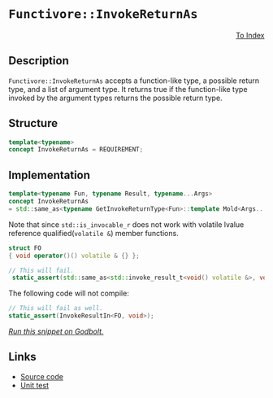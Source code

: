 <!-- Copyright 2024 Feng Mofan
SPDX-License-Identifier: Apache-2.0 -->

# `Functivore::InvokeReturnAs`

<p style='text-align: right;'><a href="../../concepts.md#functivore-invoke-return-as">To Index</a></p>

## Description

`Functivore::InvokeReturnAs` accepts a function-like type, a possible return type, and a list of argument type.
It returns true if the function-like type invoked by the argument types returns the possible return type.

## Structure

```C++
template<typename>
concept InvokeReturnAs = REQUIREMENT;
```

## Implementation

```C++
template<typename Fun, typename Result, typename...Args>
concept InvokeReturnAs
= std::same_as<typename GetInvokeReturnType<Fun>::template Mold<Args...>, Result>;
```

Note that since `std::is_invocable_r` does not work with volatile lvalue reference qualified(`volatile &`) member functions.

```C++
struct FO
{ void operator()() volatile & {} };

// This will fail.
 static_assert(std::same_as<std::invoke_result_t<void() volatile &>, void>);
```

The following code will not compile:

```C++
// This will fail as well.
static_assert(InvokeResultIn<FO, void>);
```

[*Run this snippet on Godbolt.*](https://godbolt.org/#z:OYLghAFBqd5QCxAYwPYBMCmBRdBLAF1QCcAaPECAMzwBtMA7AQwFtMQByARg9KtQYEAysib0QXACx8BBAKoBnTAAUAHpwAMvAFYTStJg1DIApACYAQuYukl9ZATwDKjdAGFUtAK4sGIMwDspK4AMngMmAByPgBGmMQgAGzSAA6oCoRODB7evv5BaRmOAmER0SxxCcm2mPbFDEIETMQEOT5%2BgTV1WY3NBKVRsfFJ0gpNLW15nWN9A%2BWVIwCUtqhexMjsHAD0AFR7OwDUACKYKa6MyHiYCgf7O1smGgCCu3dv7%2B8Pz49P5gDM4WQ3iwBxMfzcaAYGxSBAUYOwP3%2BgOBmFB4IIAE8zgB9AjEJiEOF/BHfZ6vPYHJ7MWgYgBe8Vu%2By%2BTwImBYKQMrLRbkxZ2YbHhPzGxC8Dkp1Lp8WUxFQRF5qJMASsASOYKspJZbI5TC5YJ5WMYrFRACVMARSAd5fzMAA6O1PYjAIkkp7C0UEcViSXEaWy2UGvWmggQB1Ou02xaC75Kn4HOMHLwZIwHABuzTwTHwyFxBuxGWAzAIawVfyOByDIcdCnDkb%2B6t%2BKrViOerPZnJL%2Br5RvLZotVqN4dDzqFePdnpp9J9MrlAfBFaHNdTnh1dAVZkSUYb9fjCaTwFT6czeGz8rzeALOuLaLL86rNab0dVdebmrbOswev7bAOADEGJu3TFKkvUnEADhSLwYloY9x29X0ZzOPU/3hUEY0bZ8NVbbVWU/A1rV/f9iRHEUgIlSckIYHZNzAiCoJg4CJylad/UQ8FkOJVDlSfesfiw9tcK7b8AFk2T/Ps8O7RoSKLYgPyI55AI9BjvT1ESWD/A4pPdYsQBAKj5KeGjIOg5BYMneCWLktw1PY7BOMVbiXz498BMNb8fwAeU3WSAEcvDwWSbl8/zAvs9dPN01AznxIhiAgWsuOIsdlPItivIMoy6NMlL4j1LAgXlCBzESCKQCi%2BIdRIeLazsxVEow34yTuA4ABUsWPMQAHEzQANUPLM2rOIRz0LK87mZZycPRCT3MIl1FNa9rRFobqCD64gMwGg1hovGSP2jCxd3Cfd5WvMzcrYubdLTDajxPXN81G2Sm3Qnimv2A5VvWzbj0GzAdqe1Fxt4rV%2BOmwTbXtKtN0TY7Pt6/rfu2kbL1ks7Bo6laEdurahpRva9QXO14V0%2BUH0al5mtWgBJBgU1QABrTAgzWBg/sZPYJtBlzwbc1FbKSsUabpxnmbNVm/sRGNnh3SarK/SGbSHTcd1h5MhM8dAzrGdBdPCemmexQKvFoAhcT1L7EeQP6AdRqzbItImbUFBqHPJkG3ymzs%2BYI7zMD8gLrgOHW9YUbEgSYBQw5TCiANHIWzVpg2xZktnZzcAWDtjeM5dc61B2hgzVb3A4NdoLWwTLEOQH10WjeuE2zYICjHbvYmiNd16X3JD5e8%2BH4e4Oam2zZRgmnqDn7gHvuZ7eZkPew%2BWZv5rwGHEiGewURv175gunU3SFoQ9JPRdNLfTdpxFS2DghdZABQjWxSO8%2B7YXk5Z4g09YjPV5JkA5dLprQmbdnbEgtGfRuLs3qU1nkyaeH0WrXFhJPZkPdZ7zwUvHD0nkpaHXpngLW5UYpVUWPFJcnJVygnXPZFUqFHIai2FsVqCA8A3AAO50FoAcKgBJaDOxljMRw2ZI5KBaBAauD82BPyJG4autdDbG1NubcE%2BD0BkPphQ%2BgVCNxgKXAQ%2BECUB5MJaiw9hnDuG8IOJHA4bDah8JHCuYRUd4jBhPkzCBF9CIZw8haVRBi1QcGWLQTgABWXgfgOBaFIKgTgbhrDWGDqsdYa4/g8FIAQTQgTlgMxAJIAAHDaP4ABOIpAQ/h5LKWYPJITJB/GkMEjgkheAsAkBoDQpAIlRJiRwXgCgQDtIyZEwJpA4CwBgIgMqXgCAQXNBQCAaB2SrmIJEI0nBVB5MSAAWmSAcYAyBTJSBtGYXgmB8CxQIXofgggRBiHYFIGQghFAqHUEM0guguCkDYfiFInAeBBNCeEzJ0TOAeSmTMg4qAqAHHWVsnZeyDmSCOQcCAHhFn0GIFQ1JixeCDK0MsCASAFkpCWeQSgRKlkgGAFIMwfA6CsmIH0iAMQgUxHCM0DEvzeCsuYMQDEHkYjaEwA4TlpAFlsEEB5BgNIgVYBiF4YAbgxC0D6dwXgWAWCGGAOIV5%2BBZIODwCma4QLMCqCFVMzYaTwisgaVE6CMR8S8o8FgIFeI8AtNVaQQ1xAYjpEwCcDVRhoJGEycsKgBgnQ9SuGwjyfIRVXOEMtO50h41PLUEC95%2BhNUoHiZYfQeAYh9MgMsKK9QVWbJ1pXUwlhrBmC6V6jaWBC3xS6EK%2BoLgGDuE8O0PQoRwiDAqMMD5hRMgCEmH4Id6QR0MDmEMBIHy7Ctp6OMVoXa8jztqIugQvQWgzoHXO2wy6x16BmDuvt8xB3LAUEkjYEh/kcDCR0oF3ToUbO2ZIXZ%2ByDiHLMMi3AhASCYq4Ni9JIblgIEwJmYYzacm1JtEUv4ARJAaEkGYSQiQ2khMSEU/QnAmmkBaakm0iQuCJDyUUvJJGalcBCfBxIj7XndN6f0kDQz8XjIJZM6ZUzSXzNQGi%2BIKy2CcGaCwFMARNlMAOBHZMXAik2i4DaKJpz/0NsubIG54h7kpqUGm15ugaVfKYD81Vd6H2dN4N00FXGPSQpfbC990n9yyfk4p5FqLiXosxWYYDuLhkcfJeinjAXhiOdk1wdpNBTbxEZcy153L2Uivi7y/lgrhUerFWPSV0qdWYDlQqpVKq0nqs1dqqJurF2GpVUp01yBzUiqtbUIFdqHUYidZsKJrr3VpK9T6pQ/qSvHRDXwcNChI2YGjbGj18aNNJoefIHTLyon6czcGqtVhc12qbcWmEWQy0VtLGtmtdb4gNqNUWlt%2BrnAQFcEej5vayizr0MO%2Bot3SDPayLuhY67uhbsPau8dF36jbv6Gex786/u5AByekHD2923pWGsG9QGcP3sBQxzgdm31SYMDJuTCmNC/rOQB/4QGcWgdIOByDCRm0NLwwRuTyGAg0YCGUlDaHJAfPM8CnpthmO%2BbY/ADjqxrNBb4x5gTqyOAiZ2SwBQKZTIpmc%2B2MYJyieqY%2BdNxNEhk2yFTYtnQIA/ifO%2BZy0zaOukgrBVMiFULVAy7lwrpX74xhubF0szFfwfNDf827wLczgsJHlykFI2JFdFOxMrs2dvk10ui5QWLUSksco9UnlLraRUZYlVK5PZXcvysVbQZVIriuBva2qwO%2BrKvGpq3Vj1DWbW8Ga%2BytrLqNpdd4D131/XA2DdY8NpgEao0xsYHG9TWutO64W%2Bmw3K3jA5psJt%2BA23S2cC2CHQ7lha0WfrQQs7zaF2Xb8Ndjtr37v9q%2B29ydL3/tPavx90HcPvuboaBD7tT/D/A8%2B4Og9fRXvQ6/3OpetencmbvRhbhwNCvbvLqmE7qyC7hAH%2BrFIBl7qxmBhBlgNTnenTv4HJn8H8CEiEshuFhoHgQEKRmARZpwExgMuTjkiEgpuhhoOuFwOuAEFIJhgQSjn8ObpQTzvzneschQdzmTqgZ6tFlkLkkAA)

## Links

- [Source code](../../../../conceptrodon/functivore/concepts/invoke_return_as.hpp)
- [Unit test](../../../../tests/unit/concepts/functivore/invoke_return_as.test.hpp)

